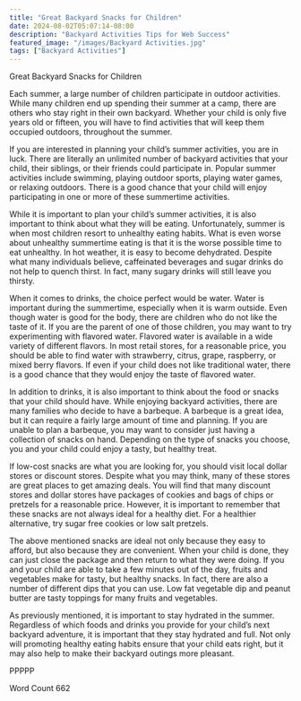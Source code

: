 ```yaml
---
title: "Great Backyard Snacks for Children"
date: 2024-08-02T05:07:14-08:00
description: "Backyard Activities Tips for Web Success"
featured_image: "/images/Backyard Activities.jpg"
tags: ["Backyard Activities"]
---
```


Great Backyard Snacks for Children

Each summer, a large number of children participate in outdoor activities. While many children end up spending their summer at a camp, there are others who stay right in their own backyard. Whether your child is only five years old or fifteen, you will have to find activities that will keep them occupied outdoors, throughout the summer.  

If you are interested in planning your child’s summer activities, you are in luck. There are literally an unlimited number of backyard activities that your child, their siblings, or their friends could participate in. Popular summer activities include swimming, playing outdoor sports, playing water games, or relaxing outdoors.  There is a good chance that your child will enjoy participating in one or more of these summertime activities.

While it is important to plan your child’s summer activities, it is also important to think about what they will be eating.  Unfortunately, summer is when most children resort to unhealthy eating habits.  What is even worse about unhealthy summertime eating is that it is the worse possible time to eat unhealthy.  In hot weather, it is easy to become dehydrated. Despite what many individuals believe, caffeinated beverages and sugar drinks do not help to quench thirst. In fact, many sugary drinks will still leave you thirsty.

When it comes to drinks, the choice perfect would be water. Water is important during the summertime, especially when it is warm outside.  Even though water is good for the body, there are children who do not like the taste of it. If you are the parent of one of those children, you may want to try experimenting with flavored water. Flavored water is available in a wide variety of different flavors.  In most retail stores, for a reasonable price, you should be able to find water with strawberry, citrus, grape, raspberry, or mixed berry flavors. If even if your child does not like traditional water, there is a good chance that they would enjoy the taste of flavored water.

In addition to drinks, it is also important to think about the food or snacks that your child should have. While enjoying backyard activities, there are many families who decide to have a barbeque. A barbeque is a great idea, but it can require a fairly large amount of time and planning.  If you are unable to plan a barbeque, you may want to consider just having a collection of snacks on hand.  Depending on the type of snacks you choose, you and your child could enjoy a tasty, but healthy treat.

If low-cost snacks are what you are looking for, you should visit local dollar stores or discount stores. Despite what you may think, many of these stores are great places to get amazing deals.  You will find that many discount stores and dollar stores have packages of cookies and bags of chips or pretzels for a reasonable price.  However, it is important to remember that these snacks are not always ideal for a healthy diet. For a healthier alternative, try sugar free cookies or low salt pretzels. 

The above mentioned snacks are ideal not only because they easy to afford, but also because they are convenient.  When your child is done, they can just close the package and then return to what they were doing.  If you and your child are able to take a few minutes out of the day, fruits and vegetables make for tasty, but healthy snacks. In fact, there are also a number of different dips that you can use.  Low fat vegetable dip and peanut butter are tasty toppings for many fruits and vegetables. 

As previously mentioned, it is important to stay hydrated in the summer. Regardless of which foods and drinks you provide for your child’s next backyard adventure, it is important that they stay hydrated and full.  Not only will promoting healthy eating habits ensure that your child eats right, but it may also help to make their backyard outings more pleasant.

PPPPP

Word Count 662

